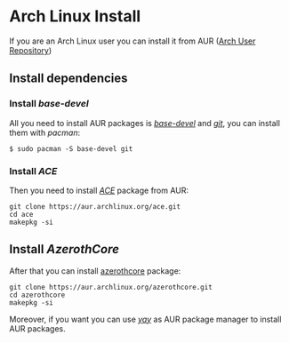 # Arch Linux Install
If you are an Arch Linux user you can  install  it from AUR ([Arch User Repository](https://wiki.archlinux.org/index.php/Arch_User_Repository))

## Install dependencies

### Install *base-devel*
All you need to install AUR packages is [*base-devel*](https://www.archlinux.org/groups/x86_64/base-devel/) and [*git*](https://www.archlinux.org/packages/?name=git), you can install them with *pacman*:
```
$ sudo pacman -S base-devel git
```

### Install *ACE*
Then you need to install [*ACE*](https://aur.archlinux.org/packages/ace/) package from AUR:
```
git clone https://aur.archlinux.org/ace.git
cd ace
makepkg -si
```
## Install *AzerothCore*
After that you can install [azerothcore](https://aur.archlinux.org/packages/azerothcore/) package:

```
git clone https://aur.archlinux.org/azerothcore.git
cd azerothcore
makepkg -si
```
Moreover, if you want you can use [*yay*](https://github.com/Jguer/yay) as AUR package manager to install AUR packages.

